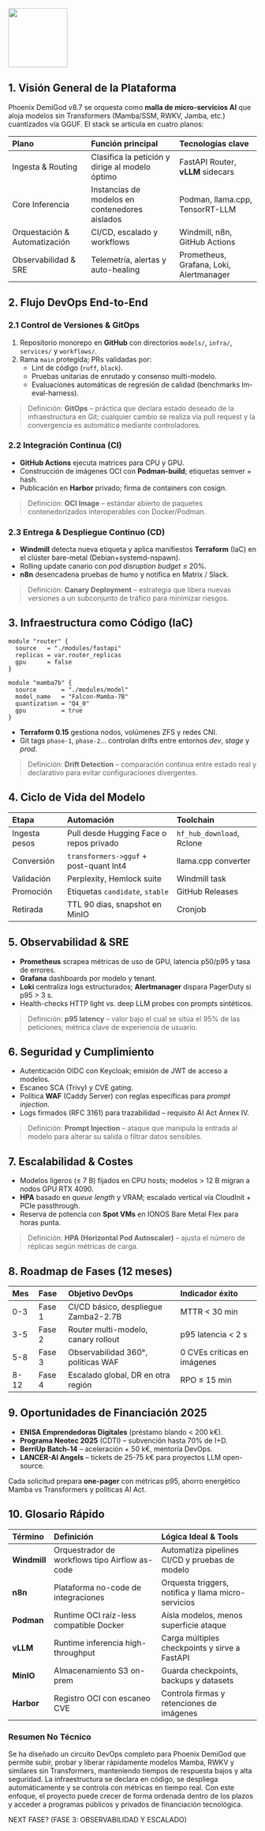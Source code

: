 <img src="https://r2cdn.perplexity.ai/pplx-full-logo-primary-dark%402x.png" class="logo" width="120"/>

## 1. Visión General de la Plataforma

Phoenix DemiGod v8.7 se orquesta como **malla de micro-servicios AI** que aloja modelos sin Transformers (Mamba/SSM, RWKV, Jamba, etc.) cuantizados vía GGUF.
El stack se articula en cuatro planos:


| Plano | Función principal | Tecnologías clave |
| :-- | :-- | :-- |
| Ingesta \& Routing | Clasifica la petición y dirige al modelo óptimo | FastAPI Router, **vLLM** sidecars |
| Core Inferencia | Instancias de modelos en contenedores aislados | Podman, llama.cpp, TensorRT-LLM |
| Orquestación \& Automatización | CI/CD, escalado y workflows | Windmill, n8n, GitHub Actions |
| Observabilidad \& SRE | Telemetría, alertas y auto-healing | Prometheus, Grafana, Loki, Alertmanager |

## 2. Flujo DevOps End-to-End

### 2.1 Control de Versiones \& GitOps

1. Repositorio monorepo en **GitHub** con directorios `models/`, `infra/`, `services/` y `workflows/`.
2. Rama `main` protegida; PRs validadas por:
    - Lint de código (`ruff`, `black`).
    - Pruebas unitarias de enrutado y consenso multi-modelo.
    - Evaluaciones automáticas de regresión de calidad (benchmarks lm-eval-harness).

> Definición: **GitOps** – práctica que declara estado deseado de la infraestructura en Git; cualquier cambio se realiza vía pull request y la convergencia es automática mediante controladores.

### 2.2 Integración Continua (CI)

- **GitHub Actions** ejecuta matrices para CPU y GPU.
- Construcción de imágenes OCI con **Podman-build**; etiquetas semver + hash.
- Publicación en **Harbor** privado; firma de containers con cosign.

> Definición: **OCI Image** – estándar abierto de paquetes contenedorizados interoperables con Docker/Podman.

### 2.3 Entrega \& Despliegue Continuo (CD)

- **Windmill** detecta nueva etiqueta y aplica manifiestos **Terraform** (IaC) en el clúster bare-metal (Debian+systemd-nspawn).
- Rolling update canario con _pod disruption budget_ ≤ 20%.
- **n8n** desencadena pruebas de humo y notifica en Matrix / Slack.

> Definición: **Canary Deployment** – estrategia que libera nuevas versiones a un subconjunto de tráfico para minimizar riesgos.

## 3. Infraestructura como Código (IaC)

```hcl
module "router" {
  source   = "./modules/fastapi"
  replicas = var.router_replicas
  gpu      = false
}

module "mamba7b" {
  source       = "./modules/model"
  model_name   = "Falcon-Mamba-7B"
  quantization = "Q4_0"
  gpu          = true
}
```

- **Terraform 0.15** gestiona nodos, volúmenes ZFS y redes CNI.
- Git tags `phase-1`, `phase-2`… controlan drifts entre entornos _dev_, _stage_ y _prod_.

> Definición: **Drift Detection** – comparación continua entre estado real y declarativo para evitar configuraciones divergentes.

## 4. Ciclo de Vida del Modelo

| Etapa | Automación | Toolchain |
| :-- | :-- | :-- |
| Ingesta pesos | Pull desde Hugging Face o repos privado | `hf_hub_download`, Rclone |
| Conversión | `transformers->gguf` + post-quant Int4 | llama.cpp converter |
| Validación | Perplexity, Hemlock suite | Windmill task |
| Promoción | Etiquetas `candidate`, `stable` | GitHub Releases |
| Retirada | TTL 90 días, snapshot en MinIO | Cronjob |

## 5. Observabilidad \& SRE

- **Prometheus** scrapea métricas de uso de GPU, latencia p50/p95 y tasa de errores.
- **Grafana** dashboards por modelo y tenant.
- **Loki** centraliza logs estructurados; **Alertmanager** dispara PagerDuty si p95 > 3 s.
- Health-checks HTTP light *vs.* deep LLM probes con prompts sintéticos.

> Definición: **p95 latency** – valor bajo el cual se sitúa el 95% de las peticiones; métrica clave de experiencia de usuario.

## 6. Seguridad y Cumplimiento

- Autenticación OIDC con Keycloak; emisión de JWT de acceso a modelos.
- Escaneo SCA (Trivy) y CVE gating.
- Política **WAF** (Caddy Server) con reglas específicas para _prompt injection_.
- Logs firmados (RFC 3161) para trazabilidad – requisito AI Act Annex IV.

> Definición: **Prompt Injection** – ataque que manipula la entrada al modelo para alterar su salida o filtrar datos sensibles.

## 7. Escalabilidad \& Costes

- Modelos ligeros (≤ 7 B) fijados en CPU hosts; modelos > 12 B migran a nodos GPU RTX 4090.
- **HPA** basado en _queue length_ y VRAM; escalado vertical vía CloudInit + PCIe passthrough.
- Reserva de potencia con **Spot VMs** en IONOS Bare Metal Flex para horas punta.

> Definición: **HPA (Horizontal Pod Autoscaler)** – ajusta el número de réplicas según métricas de carga.

## 8. Roadmap de Fases (12 meses)

| Mes | Fase | Objetivo DevOps | Indicador éxito |
| :-- | :-- | :-- | :-- |
| 0-3 | Fase 1 | CI/CD básico, despliegue Zamba2-2.7B | MTTR < 30 min |
| 3-5 | Fase 2 | Router multi-modelo, canary rollout | p95 latencia < 2 s |
| 5-8 | Fase 3 | Observabilidad 360°, políticas WAF | 0 CVEs críticas en imágenes |
| 8-12 | Fase 4 | Escalado global, DR en otra región | RPO ≤ 15 min |

## 9. Oportunidades de Financiación 2025

- **ENISA Emprendedoras Digitales** (préstamo blando < 200 k€).
- **Programa  Neotec 2025** (CDTI) – subvención hasta 70% de I+D.
- **BerriUp Batch-14** – aceleración + 50 k€, mentoría DevOps.
- **LANCER-AI Angels** – tickets de 25-75 k€ para proyectos LLM open-source.

Cada solicitud prepara **one-pager** con métricas p95, ahorro energético Mamba vs Transformers y políticas AI Act.

## 10. Glosario Rápido

| Término | Definición | Lógica Ideal \& Tools |
| :-- | :-- | :-- |
| **Windmill** | Orquestrador de workflows tipo Airflow as-code | Automatiza pipelines CI/CD y pruebas de modelo |
| **n8n** | Plataforma no-code de integraciones | Orquesta triggers, notifica y llama micro-servicios |
| **Podman** | Runtime OCI raíz-less compatible Docker | Aísla modelos, menos superficie ataque |
| **vLLM** | Runtime inferencia high-throughput | Carga múltiples checkpoints y sirve a FastAPI |
| **MinIO** | Almacenamiento S3 on-prem | Guarda checkpoints, backups y datasets |
| **Harbor** | Registro OCI con escaneo CVE | Controla firmas y retenciones de imágenes |

### Resumen No Técnico

Se ha diseñado un circuito DevOps completo para Phoenix DemiGod que permite subir, probar y liberar rápidamente modelos Mamba, RWKV y similares sin Transformers, manteniendo tiempos de respuesta bajos y alta seguridad. La infraestructura se declara en código, se despliega automáticamente y se controla con métricas en tiempo real. Con este enfoque, el proyecto puede crecer de forma ordenada dentro de los plazos y acceder a programas públicos y privados de financiación tecnológica.

NEXT FASE? (FASE 3: OBSERVABILIDAD Y ESCALADO)

